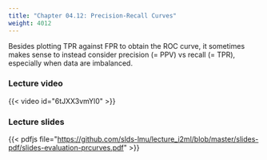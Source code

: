 ```yaml
---
title: "Chapter 04.12: Precision-Recall Curves"
weight: 4012
---
```


Besides plotting TPR against FPR to obtain the ROC curve, it sometimes makes 
sense to instead consider precision (= PPV) vs recall (= TPR), especially when 
data are imbalanced.

<!--more-->

### Lecture video

{{< video id="6tJXX3vmYl0" >}}

### Lecture slides

{{< pdfjs file="https://github.com/slds-lmu/lecture_i2ml/blob/master/slides-pdf/slides-evaluation-prcurves.pdf" >}}